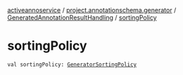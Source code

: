 [activeannoservice](../../index.md) / [project.annotationschema.generator](../index.md) / [GeneratedAnnotationResultHandling](index.md) / [sortingPolicy](./sorting-policy.md)

# sortingPolicy

`val sortingPolicy: `[`GeneratorSortingPolicy`](../-generator-sorting-policy/index.md)
